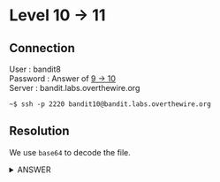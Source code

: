 # Level 10 → 11

## Connection

User : bandit8 <br />
Password : Answer of [9 → 10](9-10.md) <br />
Server : bandit.labs.overthewire.org

```console
~$ ssh -p 2220 bandit10@bandit.labs.overthewire.org
```

## Resolution

We use `base64` to decode the file.

<details><summary>ANSWER</summary>
<p>

Password for next level :

```console
bandit10@bandit:~$ base64 -d data.txt
The password is IFukwKGsFW8MOq3IRFqrxE1hxTNEbUPR
```

</p>
</details>